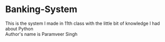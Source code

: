 # Banking-System
This is the system I made in 11th class with the little bit of knowledge I had about Python
<br>
Author's name is Paramveer Singh
